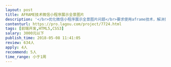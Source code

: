 ```yaml
---                
layout: post       
title: AFRAME技术微信小程序展示全景图片           
description: '</br>优化微信小程序展示全景图片问题</br>要求使用aframe技术，解决微信上的全景显示问题，加载显示慢友好，显示更通畅。</br>如已有其他技术能在微信小程序展示全景图片，也可以。属于特定问题解决，小项目，会弄的个人来，出价300元！</br>'     
contenturl: https://pro.lagou.com/project/7724.html      
tags: [前端开发,HTML5,CSS3]            
salary: 3000元以下          
publish_time: 2018-05-08 11:41:05         
review: 634人                   
apply: 4人                   
recommend: 5人                   
time_range: 小于1周              
---                 
```

